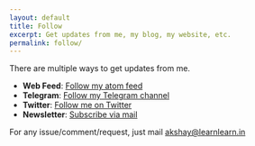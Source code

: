 ```yaml
---
layout: default
title: Follow
excerpt: Get updates from me, my blog, my website, etc.
permalink: follow/
---
```


There are multiple ways to get updates from me.

* **Web Feed**: [Follow my atom feed](https://asd.learnlearn.in/feed.atom)
* **Telegram**: [Follow my Telegram channel](https://telegram.me/learnlearnin)
* **Twitter**: [Follow me on Twitter](https://twitter.com/asdofindia)
* **Newsletter**: [Subscribe via mail](mailto:akshay@learnlearn.in?subject=subscribe)

For any issue/comment/request, just mail [akshay@learnlearn.in](mailto:akshay@learnlearn.in)

